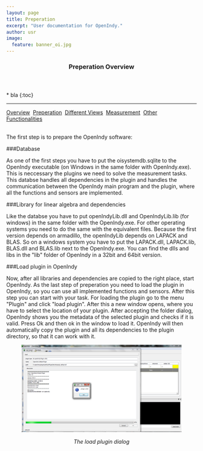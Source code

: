 ```yaml
---
layout: page
title: Preperation
excerpt: "User documentation for OpenIndy."
author: usr
image:
  feature: banner_oi.jpg
---
```


<section id="table-of-contents" class="toc">
  <header>
    <h3>Preperation Overview</h3>
  </header>
<div id="drawer" markdown="1">
* bla
{:toc} 

</div>
</section><!-- /#table-of-contents -->

---

<a href="/documentation/docu-usr.html" class="btn">Overview</a>&nbsp;&nbsp;<a href="/documentation/docu-usr/preperation.html" class="btn btn-success">Preperation</a>&nbsp;&nbsp;<a href="/documentation/docu-usr/views.html" class="btn">Different Views</a>&nbsp;&nbsp;<a href="/documentation/docu-usr/measurement.html" class="btn">Measurement</a>&nbsp;&nbsp;<a href="/documentation/docu-usr/functionalities.html" class="btn">Other Functionalities</a>&nbsp;&nbsp;

<br>
The first step is to prepare the OpenIndy software:

###Database

As one of the first steps you have to put the oisystemdb.sqlite to the OpenIndy executable (on Windows in the same folder with OpenIndy.exe).
This is neccessary the plugins we need to solve the measurement tasks. This databse handles all dependencies in the plugin and handles the communication between the OpenIndy main program and the plugin, where all the functions and sensors are implemented.

###Library for linear algebra and dependencies

Like the databse you have to put openIndyLib.dll and OpenIndyLib.lib (for windows) in the same folder with the OpenIndy.exe. For other operating systems you need to do the same with the equivalent files. Because the first version depends on armadillo, the openIndyLib depends on LAPACK and BLAS.
So on a windows system you have to put the LAPACK.dll, LAPACK.lib, BLAS.dll and BLAS.lib next to the OpenIndy.exe.
You can find the dlls and libs in the "lib" folder of OpenIndy in a 32bit and 64bit version.

###Load plugin in OpenIndy

Now, after all libraries and dependencies are copied to the right place, start OpenIndy.
As the last step of preperation you need to load the plugin in OpenIndy, so you can use all implemented functions and sensors. After this step you can start with your task.
For loading the plugin go to the menu "Plugin" and click "load plugin". After this a new window opens, where you have to select the location of your plugin. After accepting the folder dialog, OpenIndy shows you the metadata of the selected plugin and checks if it is valid. Press Ok and then ok in the window to load it. OpenIndy will then automatically copy the plugin and all its dependencies to the plugin directory, so that it can work with it.
<figure >
	<a href="../images/usr/loadPlugin.png"><img src="/documentation/images/usr/loadPlugin.png"></a> 
	<p align="middle"><i>The load plugin dialog</i></p>
</figure>
